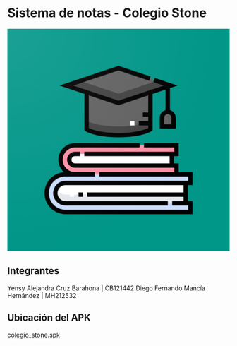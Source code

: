 # Sistema de notas - Colegio Stone

![Icono de colegio stone](/img_repo/play_store_512.png)

## Integrantes
Yensy Alejandra Cruz Barahona | CB121442
Diego Fernando Mancía Hernández | MH212532

## Ubicación del APK
[colegio_stone.spk](apk/)
